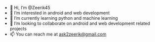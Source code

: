 - 👋 Hi, I’m @Zeerik45
- 👀 I’m interested in android and web development
- 🌱 I’m currently learning python and machine learning
- 💞️ I’m looking to collaborate on android and web development related projects
- 📫 You can reach me at ask2zeerik@gmail.com

<!---
Zeerik45/Zeerik45 is a ✨ special ✨ repository because its `README.md` (this file) appears on your GitHub profile.
You can click the Preview link to take a look at your changes.
--->

